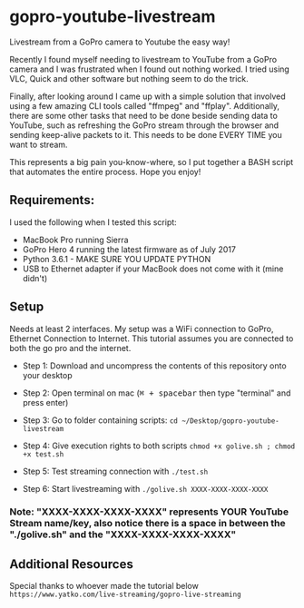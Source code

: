 # gopro-youtube-livestream
Livestream from a GoPro camera to Youtube the easy way!

Recently I found myself needing to livestream to YouTube from a GoPro camera and I was frustrated when I found out nothing worked. I tried using VLC, Quick and other software but nothing seem to do the trick.

Finally, after looking around I came up with a simple solution that involved using a few amazing CLI tools called "ffmpeg" and "ffplay". Additionally, there are some other tasks that need to be done beside sending data to YouTube, such as refreshing the GoPro stream through the browser and sending keep-alive packets to it. This needs to be done EVERY TIME you want to stream.

This represents a big pain you-know-where, so I put together a BASH script that automates the entire process. Hope you enjoy!

## Requirements: ##
I used the following when I tested this script:

* MacBook Pro running Sierra
* GoPro Hero 4 running the latest firmware as of July 2017
* Python 3.6.1 - MAKE SURE YOU UPDATE PYTHON
* USB to Ethernet adapter if your MacBook does not come with it (mine didn't)

## Setup ##
Needs at least 2 interfaces. My setup was a WiFi connection to GoPro,
Ethernet Connection to Internet. This tutorial assumes you are connected to both the go pro and the internet.

* Step 1: Download and uncompress the contents of this repository onto your desktop

* Step 2: Open terminal on mac (<kbd>⌘ + spacebar</kbd> then type "terminal" and press enter)

* Step 3: Go to folder containing scripts: `cd ~/Desktop/gopro-youtube-livestream`

* Step 4: Give execution rights to both scripts `chmod +x golive.sh ; chmod +x test.sh`

* Step 5: Test streaming connection with `./test.sh`

* Step 6: Start livestreaming with `./golive.sh XXXX-XXXX-XXXX-XXXX`

### Note: "XXXX-XXXX-XXXX-XXXX" represents YOUR YouTube Stream name/key, also notice there is a space in between the "./golive.sh" and the "XXXX-XXXX-XXXX-XXXX" ###

## Additional Resources ##
Special thanks to whoever made the tutorial below
`https://www.yatko.com/live-streaming/gopro-live-streaming`

